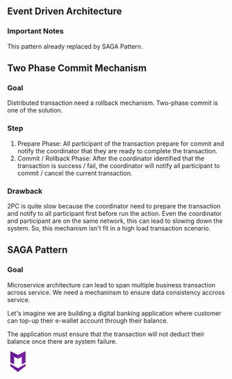## Event Driven Architecture
### Important Notes
This pattern already replaced by SAGA Pattern.


## Two Phase Commit Mechanism
### Goal
Distributed transaction need a rollback mechanism.
Two-phase commit is one of the solution.
### Step
1. Prepare Phase: All participant of the transaction prepare for commit and notify the coordinator that they are ready to complete the transaction.
2. Commit / Rollback Phase: After the coordinator identified that the transaction is success / fail, 
the coordinator will notify all participant to commit / cancel the current transaction.
### Drawback
2PC is quite slow because the coordinator need to prepare the transaction and notify to all participant first
before run the action. Even the coordinator and participant are on the same network, this can lead to slowing down the system.
So, this mechanism isn't fit in a high load transaction scenario.


## SAGA Pattern
### Goal
Microservice architecture can lead to span multiple business transaction across service.
We need a mechaninsm to ensure data consistency accross service.

Let's imagine we are building a digital banking application where customer can top-up their e-wallet 
account through their balance.

The application must ensure that the transaction will not deduct their balance once there are system failure.

![alt text](https://github.com/adam-p/markdown-here/raw/master/src/common/images/icon48.png)

